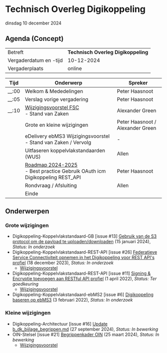 <!-----------------------------







   :warning: Dit bestand wordt automatisch gegenereerd.
   :warning: Handmatige toevoegingen worden overschreven.







----------------------------->
# Technisch Overleg Digikoppeling

dinsdag 10 december 2024


## Agenda  (Concept)

|  |   |
|------------------------|-------------------------------------| 
| Betreft  | **Technisch Overleg Digikoppeling** |
| Vergaderdatum en -tijd | 10-12-2024  |
| Vergaderplaats  | online |



| Tijd | Onderwerp |Spreker|
| --- | --- | --- |  
| __:00| Welkom & Mededelingen        |    Peter Haasnoot |
| __:05| Verslag vorige vergadering       |    Peter Haasnoot |
| __:10 | [Wijzigingsvoorstel FSC](https://github.com/Logius-standaarden/Digikoppeling-Koppelvlakstandaard-REST-API/issues/26) <BR>- Stand van Zaken| Alexander Green | 
|  | Grote en kleine wijzigingen <BR> | Peter Haasnoot / Alexander Green | 
|  | eDelivery ebMS3 Wijzigingsvoorstel - Stand van Zaken / Vervolg | - | 
|  | Uitfaseren koppelvlakstandaarden (WUS)<BR>| Allen |
|  | [Roadmap 2024-2025](https://github.com/Logius-standaarden/Digikoppeling-Algemeen/blob/roadmap_2024-2026/Digikoppeling_Roadmap_2024_2025.md#tijdlijn-roadmap-digikoppeling-standaarden) <BR>- Best practice Gebruik OAuth icm Digikoppeling REST_API|Peter Haasnoot|
|  | Rondvraag / Afsluiting | Allen | 
|  | Einde |

## Onderwerpen

### Grote wijzigingen
* Digikoppeling-Koppelvlakstandaard-GB [issue #13] [Gebruik van de S3 protocol om de payload te uploaden/downloaden](https://github.com/Logius-standaarden/Digikoppeling-Koppelvlakstandaard-GB/issues/13) (15 januari 2024), _Status: In onderzoek_
* Digikoppeling-Koppelvlakstandaard-REST-API [issue #26] [Federatieve Service Connectiviteit opnemen in het Digikoppeling voor REST API's profiel](https://github.com/Logius-standaarden/Digikoppeling-Koppelvlakstandaard-REST-API/issues/26) (18 december 2023), _Status: In onderzoek_
  * [Wijzigingsvoorstel](https://github.com//Logius-standaarden/Digikoppeling-Architectuur/pull/14/files)
* Digikoppeling-Koppelvlakstandaard-REST-API [issue #11] [Signing & Encryptie toevoegen aan RESTful API profiel](https://github.com/Logius-standaarden/Digikoppeling-Koppelvlakstandaard-REST-API/issues/11) (1 april 2022), _Status: Ter goedkeuring_
  * [Wijzigingsvoorstel](https://github.com//Logius-standaarden/Digikoppeling-Koppelvlakstandaard-REST-API/pull/30/files)
* Digikoppeling-Koppelvlakstandaard-ebMS2 [issue #6] [Digikoppeling baseren op ebMS3](https://github.com/Logius-standaarden/Digikoppeling-Koppelvlakstandaard-ebMS2/issues/6) (3 februari 2022), _Status: In onderzoek_

### Kleine wijzigingen
* Digikoppeling-Architectuur [issue #16] [Update b_dk_bijlage_begrippen.md](https://github.com/Logius-standaarden/Digikoppeling-Architectuur/pull/16) (27 september 2024), _Status: In bewerking_
* OIN-Stelsel [issue #21] [Begrippenkader OIN](https://github.com/Logius-standaarden/OIN-Stelsel/issues/21) (25 maart 2024), _Status: In bewerking_
  * [Wijzigingsvoorstel](https://github.com//Logius-standaarden/OIN-Stelsel/pull/20/files)
